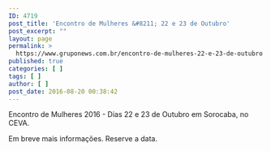 ```yaml
---
ID: 4719
post_title: 'Encontro de Mulheres &#8211; 22 e 23 de Outubro'
post_excerpt: ""
layout: page
permalink: >
  https://www.gruponews.com.br/encontro-de-mulheres-22-e-23-de-outubro
published: true
categories: [ ]
tags: [ ]
author: [ ]
post_date: 2016-08-20 00:38:42
---
```

Encontro de Mulheres 2016 - Dias 22 e 23 de Outubro em Sorocaba, no CEVA.

Em breve mais informações. Reserve a data.